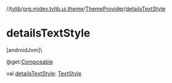 //[tvlib](../../../index.md)/[org.mjdev.tvlib.ui.theme](../index.md)/[ThemeProvider](index.md)/[detailsTextStyle](details-text-style.md)

# detailsTextStyle

[androidJvm]\

@get:[Composable](https://developer.android.com/reference/kotlin/androidx/compose/runtime/Composable.html)

val [detailsTextStyle](details-text-style.md): [TextStyle](https://developer.android.com/reference/kotlin/androidx/compose/ui/text/TextStyle.html)
